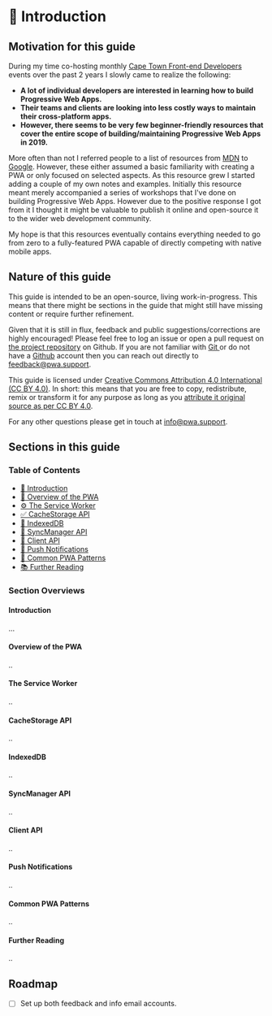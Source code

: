 # 👋 Introduction

## Motivation for this guide

During my time co-hosting monthly [Cape Town Front-end Developers](https://ctfeds.org/) events over the past 2 years I slowly came to realize the following:

* **A lot of individual developers are interested in learning how to build Progressive Web Apps.**
* **Their teams and clients are looking into less costly ways to maintain their cross-platform apps.**
* **However, there seems to be very few beginner-friendly resources that cover the entire scope of building/maintaining Progressive Web Apps in 2019.**

More often than not I referred people to a list of resources from [MDN](https://developer.mozilla.org/en-US/docs/Web/Progressive_web_apps) to [Google](https://developers.google.com/web/progressive-web-apps). However, these either assumed a basic familiarity with creating a PWA or only focused on selected aspects. As this resource grew I started adding a couple of my own notes and examples. Initially this resource meant merely accompanied a series of workshops that I've done on building Progressive Web Apps. However due to the positive response I got from it I thought it might be valuable to publish it online and open-source it to the wider web development community.

My hope is that this resources eventually contains everything needed to go from zero to a fully-featured PWA capable of directly competing with native mobile apps.

## Nature of this guide

This guide is intended to be an open-source, living work-in-progress. This means that there might be sections in the guide that might still have missing content or require further refinement.

Given that it is still in flux, feedback and public suggestions/corrections are highly encouraged! Please feel free to log an issue or open a pull request on [the project repository](https://github.com/schalkventer/pwa-the-definitive-guide) on Github. If you are not familiar with [Git ](https://git-scm.com/)or do not have a [Github](https://github.com/) account then you can reach out directly to [feedback@pwa.support](mailto:feedback@pwa.support).

This guide is licensed under [Creative Commons Attribution 4.0 International \(CC BY 4.0\)](https://creativecommons.org/licenses/by/4.0/). In short: this means that you are free to copy, redistribute, remix or transform it for any purpose as long as you [attribute   it original source as per CC BY 4.0](https://creativecommons.org/licenses/by/4.0/#deed-conditions).

For any other questions please get in touch at [info@pwa.support](mailto:info@pwa.support).

## Sections in this guide

### Table of Contents

* [👋 Introduction](https://www.pwa.support/)
* [🔎 Overview of the PWA](https://www.pwa.support/overview-of-the-pwa)
* [⚙️ The Service Worker](https://www.pwa.support/the-service-worker)
* [✅ CacheStorage API](https://www.pwa.support/cachestorage-api)
* [💾 IndexedDB](https://www.pwa.support/indexeddb)
* [🔄 SyncManager API](https://www.pwa.support/syncmanager-api)
* [📡 Client API](https://www.pwa.support/client-api)
* [🔔 Push Notifications](https://www.pwa.support/push-notifications)
* [🎯 Common PWA Patterns](https://www.pwa.support/common-patterns)
* [📚 Further Reading](https://www.pwa.support/further-reading)

### Section Overviews

####  Introduction

...

#### Overview of the PWA

..

#### The Service Worker

..

#### CacheStorage API

..

#### IndexedDB

..

#### SyncManager API

..

#### Client API

..

#### Push Notifications

..

#### Common PWA Patterns

..

#### Further Reading

..

## Roadmap

* [ ] Set up both feedback and info email accounts.

